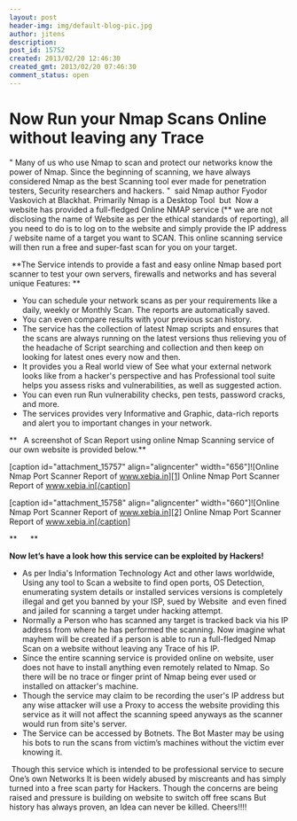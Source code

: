 ```yaml
---
layout: post
header-img: img/default-blog-pic.jpg
author: jitens
description: 
post_id: 15752
created: 2013/02/20 12:46:30
created_gmt: 2013/02/20 07:46:30
comment_status: open
---
```


# Now Run your Nmap Scans Online without leaving any Trace

" Many of us who use Nmap to scan and protect our networks know the power of Nmap. Since the beginning of scanning, we have always considered Nmap as the best Scanning tool ever made for penetration testers, Security researchers and hackers. "  said Nmap author Fyodor Vaskovich at Blackhat. Primarily Nmap is a Desktop Tool  but  Now a website has provided a full-fledged Online NMAP service (** we are not disclosing the name of Website as per the ethical standards of reporting), all you need to do is to log on to the website and simply provide the IP address / website name of a target you want to SCAN. This online scanning service will then run a free and super-fast scan for you on your target.

 **The Service intends to provide a fast and easy online Nmap based port scanner to test your own servers, firewalls and networks and has several unique Features: **

  * You can schedule your network scans as per your requirements like a daily, weekly or Monthly Scan. The reports are automatically saved.
  * You can even compare results with your previous scan history.
  * The service has the collection of latest Nmap scripts and ensures that the scans are always running on the latest versions thus relieving you of the headache of Script searching and collection and then keep on looking for latest ones every now and then.
  * It provides you a Real world view of See what your external network looks like from a hacker's perspective and has Professional tool suite helps you assess risks and vulnerabilities, as well as suggested action.
  * You can even run Run vulnerability checks, pen tests, password cracks, and more.
  * The services provides very Informative and Graphic, data-rich reports and alert you to important changes in your network.

**   A screenshot of Scan Report using online Nmap Scanning service of our own website is provided below.**

[caption id="attachment_15757" align="aligncenter" width="656"]![Online Nmap Port Scanner Report of www.xebia.in][1] Online Nmap Port Scanner Report of www.xebia.in[/caption]

[caption id="attachment_15758" align="aligncenter" width="660"]![Online Nmap Port Scanner Report of www.xebia.in][2] Online Nmap Port Scanner Report of www.xebia.in[/caption]

**      **

**Now let’s have a look how this service can be exploited by Hackers!**

  * As per India's Information Technology Act and other laws worldwide, Using any tool to Scan a website to find open ports, OS Detection,  enumerating system details or installed services versions is completely illegal and get you banned by your ISP, sued by Website  and even fined and jailed for scanning a target under hacking attempt.
  * Normally a Person who has scanned any target is tracked back via his IP address from where he has performed the scanning. Now imagine what mayhem will be created if a person is able to run a full-fledged Nmap Scan on a website without leaving any Trace of his IP.
  * Since the entire scanning service is provided online on website, user does not have to install anything even remotely related to Nmap. So there will be no trace or finger print of Nmap being ever used or installed on attacker's machine.
  * Though the service may claim to be recording the user's IP address but any wise attacker will use a Proxy to access the website providing this service as it will not affect the scanning speed anyways as the scanner would run from site's server.
  * The Service can be accessed by Botnets. The Bot Master may be using his bots to run the scans from victim’s machines without the victim ever knowing it.

 Though this service which is intended to be professional service to secure One’s own Networks It is been widely abused by miscreants and has simply turned into a free scan party for Hackers. Though the concerns are being raised and pressure is building on website to switch off free scans But history has always proven, an Idea can never be killed. Cheers!!!!

   [1]: http://xebee.xebia.in/wp-content/uploads/2013/02/Scanner1.jpg
   [2]: http://xebee.xebia.in/wp-content/uploads/2013/02/Scanner2.jpg